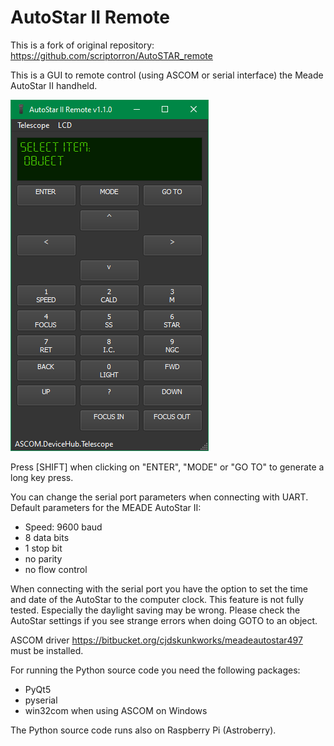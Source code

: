 # AutoStar II Remote

This is a fork of original repository:
https://github.com/scriptorron/AutoSTAR_remote

This is a GUI to remote control (using ASCOM or serial interface) the Meade AutoStar II handheld.

![screenshot](AutoStarII_Remote.png)

Press [SHIFT] when clicking on "ENTER", "MODE" or "GO TO" to generate a long key press.

You can change the serial port parameters when connecting with UART. Default parameters for the MEADE AutoStar II:
- Speed: 9600 baud
- 8 data bits
- 1 stop bit
- no parity
- no flow control

When connecting with the serial port you have the option to set the time and date of the AutoStar to the computer clock. This feature is not fully tested. Especially the daylight saving may be wrong. Please check the AutoStar settings if you see strange errors when doing GOTO to an object.

ASCOM driver https://bitbucket.org/cjdskunkworks/meadeautostar497 must be installed.

For running the Python source code you need the following packages:
- PyQt5
- pyserial
- win32com when using ASCOM on Windows

The Python source code runs also on Raspberry Pi (Astroberry). 
